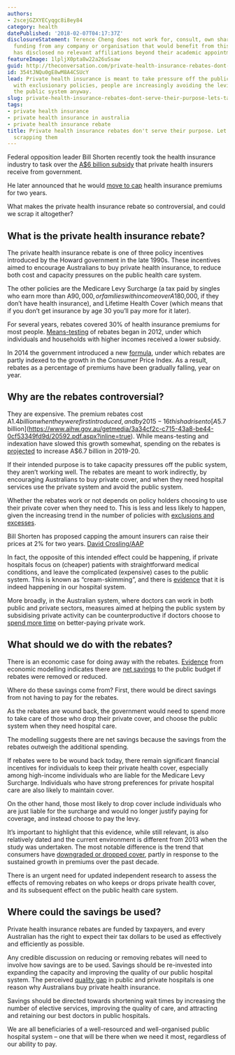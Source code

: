 ```yaml
---
authors:
- 2scejGZXYECyqgc8i8ey84
category: health
datePublished: '2018-02-07T04:17:37Z'
disclosureStatement: Terence Cheng does not work for, consult, own shares in or receive
  funding from any company or organisation that would benefit from this article, and
  has disclosed no relevant affiliations beyond their academic appointment.
featureImage: 1lpljX0pta8w22a26uSsaw
guid: http://theconversation.com/private-health-insurance-rebates-dont-serve-their-purpose-lets-talk-about-scrapping-them-91061
id: 354tJNQu0gE8wM8A4CSUcY
lead: Private health insurance is meant to take pressure off the public system. But
  with exclusionary policies, people are increasingly avoiding the levies and using
  the public system anyway.
slug: private-health-insurance-rebates-dont-serve-their-purpose-lets-talk-about-scrapping-them
tags:
- private health insurance
- private health insurance in australia
- private health insurance rebate
title: Private health insurance rebates don't serve their purpose. Let's talk about
  scrapping them
---
```

Federal opposition leader Bill Shorten recently took the health insurance industry to task over the [A$6 billion subsidy](http://www.abc.net.au/news/2018-01-30/private-health-insurance-too-expensive-and-excludes-too-much/9374920) that private health insurers receive from government. 

He later announced that he would [move to cap](http://www.abc.net.au/news/2018-02-04/labor-will-cap-private-health-premiums-for-two-years-if-elected/9394540) health insurance premiums for two years. 

What makes the private health insurance rebate so controversial, and could we scrap it altogether? 

## What is the private health insurance rebate?

The private health insurance rebate is one of three policy incentives introduced by the Howard government in the late 1990s. These incentives aimed to encourage Australians to buy private health insurance, to reduce both cost and capacity pressures on the public health care system. 


The other policies are the Medicare Levy Surcharge (a tax paid by singles who earn more than A$90,000, or families with income over A$180,000, if they don’t have health insurance), and Lifetime Health Cover (which means that if you don’t get insurance by age 30 you’ll pay more for it later).

For several years, rebates covered 30% of health insurance premiums for most people. [Means-testing](http://www.health.gov.au/internet/main/publishing.nsf/Content/7EED8B718BF46875CA257BF0001BDB8D/%24File/14_12.pdf) of rebates began in 2012, under which individuals and households with higher incomes received a lower subsidy. 

In 2014 the government introduced a new [formula](http://www.health.gov.au/internet/main/publishing.nsf/Content/health-phicirculars2014-22), under which rebates are partly indexed to the growth in the Consumer Price Index. As a result, rebates as a percentage of premiums have been gradually falling, year on year.

## Why are the rebates controversial?

They are expensive. The premium rebates cost A$1.4 billion when they were first introduced, and by 2015-16 this had risen to [A$5.7 billion](https://www.aihw.gov.au/getmedia/3a34cf2c-c715-43a8-be44-0cf53349fd9d/20592.pdf.aspx?inline=true). While means-testing and indexation have slowed this growth somewhat, spending on the rebates is [projected](http://www.budget.gov.au/2017-18/content/bp1/download/bp1.pdf) to increase A$6.7 billion in 2019-20.

If their intended purpose is to take capacity pressures off the public system, they aren’t working well. The rebates are meant to work indirectly, by encouraging Australians to buy private cover, and when they need hospital services use the private system and avoid the public system. 


Whether the rebates work or not depends on policy holders choosing to use their private cover when they need to. This is less and less likely to happen, given the increasing trend in the number of policies with [exclusions and excesses](https://www.theguardian.com/business/grogonomics/2018/feb/06/is-private-health-insurance-a-con-the-answer-is-in-the-graphs?CMP=Share_iOSApp_Other). 

[](https://images.theconversation.com/files/205104/original/file-20180206-88799-1ncw9wa.jpg?ixlib=rb-1.1.0&q=45&auto=format&w=1000&fit=clip) Bill Shorten has proposed capping the amount insurers can raise their prices at 2% for two years. [David Crosling/AAP](https://photos.aap.com.au/search/private%20health%20insurance)

In fact, the opposite of this intended effect could be happening, if private hospitals focus on (cheaper) patients with straightforward medical conditions, and leave the complicated (expensive) cases to the public system. This is known as “cream-skimming”, and there is [evidence](https://www.sciencedirect.com/science/article/pii/S0277953615001793#) that it is indeed happening in our hospital system.

More broadly, in the Australian system, where doctors can work in both public and private sectors, measures aimed at helping the public system by subsidising private activity can be counterproductive if doctors choose to [spend more time](https://terencechaicheng.files.wordpress.com/2017/06/pubpvtls_26june20171.pdf) on better-paying private work.

## What should we do with the rebates?

There is an economic case for doing away with the rebates. [Evidence](https://www.sciencedirect.com/science/article/pii/S016762961300163X) from economic modelling indicates there are [net savings](http://melbourneinstitute.unimelb.edu.au/__data/assets/pdf_file/0010/2168182/pb2013n03.pdf) to the public budget if rebates were removed or reduced. 


Where do these savings come from? First, there would be direct savings from not having to pay for the rebates. 

As the rebates are wound back, the government would need to spend more to take care of those who drop their private cover, and choose the public system when they need hospital care. 

The modelling suggests there are net savings because the savings from the rebates outweigh the additional spending. 

If rebates were to be wound back today, there remain significant financial incentives for individuals to keep their private health cover, especially among high-income individuals who are liable for the Medicare Levy Surcharge. Individuals who have strong preferences for private hospital care are also likely to maintain cover. 

On the other hand, those most likely to drop cover include individuals who are just liable for the surcharge and would no longer justify paying for coverage, and instead choose to pay the levy.

It’s important to highlight that this evidence, while still relevant, is also relatively dated and the current environment is different from 2013 when the study was undertaken. The most notable difference is the trend that consumers have [downgraded or dropped cover](http://healthvoices.org.au/issues/april-2017/policy-downgrades-closer-look/), partly in response to the sustained growth in premiums over the past decade. 

There is an urgent need for updated independent research to assess the effects of removing rebates on who keeps or drops private health cover, and its subsequent effect on the public health care system. 

## Where could the savings be used?

Private health insurance rebates are funded by taxpayers, and every Australian has the right to expect their tax dollars to be used as effectively and efficiently as possible.

Any credible discussion on reducing or removing rebates will need to involve how savings are to be used. Savings should be re-invested into expanding the capacity and improving the quality of our public hospital system. The perceived [quality gap](https://theconversation.com/explainer-why-do-australians-have-private-health-insurance-38788) in public and private hospitals is one reason why Australians buy private health insurance. 

Savings should be directed towards shortening wait times by increasing the number of elective services, improving the quality of care, and attracting and retaining our best doctors in public hospitals.

We are all beneficiaries of a well-resourced and well-organised public hospital system – one that will be there when we need it most, regardless of our ability to pay.